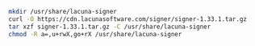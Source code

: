 ﻿```sh
mkdir /usr/share/lacuna-signer
curl -O https://cdn.lacunasoftware.com/signer/signer-1.33.1.tar.gz
tar xzf signer-1.33.1.tar.gz -C /usr/share/lacuna-signer
chmod -R a=,u+rwX,go+rX /usr/share/lacuna-signer
```

